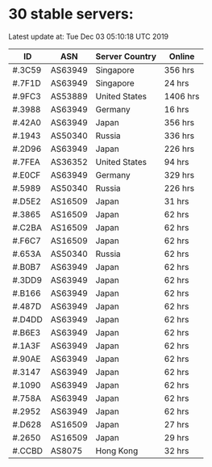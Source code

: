 # 30 stable servers:

Latest update at: Tue Dec 03 05:10:18 UTC 2019

| ID | ASN | Server Country | Online |
| -- | --- | -------------- | ------ |
| #.3C59 | AS63949 | Singapore | 356 hrs |
| #.7F1D | AS63949 | Singapore | 24 hrs |
| #.9FC3 | AS53889 | United States | 1406 hrs |
| #.3988 | AS63949 | Germany | 16 hrs |
| #.42A0 | AS63949 | Japan | 356 hrs |
| #.1943 | AS50340 | Russia | 336 hrs |
| #.2D96 | AS63949 | Japan | 226 hrs |
| #.7FEA | AS36352 | United States | 94 hrs |
| #.E0CF | AS63949 | Germany | 329 hrs |
| #.5989 | AS50340 | Russia | 226 hrs |
| #.D5E2 | AS16509 | Japan | 31 hrs |
| #.3865 | AS16509 | Japan | 62 hrs |
| #.C2BA | AS16509 | Japan | 62 hrs |
| #.F6C7 | AS16509 | Japan | 62 hrs |
| #.653A | AS50340 | Russia | 62 hrs |
| #.B0B7 | AS63949 | Japan | 62 hrs |
| #.3DD9 | AS63949 | Japan | 62 hrs |
| #.B166 | AS63949 | Japan | 62 hrs |
| #.487D | AS63949 | Japan | 62 hrs |
| #.D4DD | AS63949 | Japan | 62 hrs |
| #.B6E3 | AS63949 | Japan | 62 hrs |
| #.1A3F | AS63949 | Japan | 62 hrs |
| #.90AE | AS63949 | Japan | 62 hrs |
| #.3147 | AS63949 | Japan | 62 hrs |
| #.1090 | AS63949 | Japan | 62 hrs |
| #.758A | AS63949 | Japan | 62 hrs |
| #.2952 | AS63949 | Japan | 62 hrs |
| #.D628 | AS16509 | Japan | 27 hrs |
| #.2650 | AS16509 | Japan | 29 hrs |
| #.CCBD | AS8075 | Hong Kong | 32 hrs |

